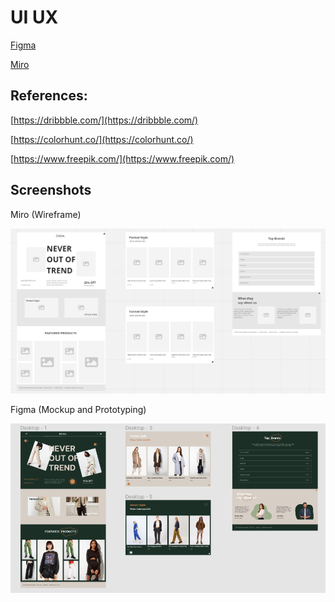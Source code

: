# UI UX

[Figma](https://www.figma.com/file/Ht9RQSv2oKki2TJy8qFttx/winonaivana?node-id=0%3A1&t=0Yw9mRImEcmrqfCK-1)

[Miro](https://miro.com/welcomeonboard/VUx4NUFDSFFJNHUwamtlUVNqcWpEMUJOT0FUUG1RZ3RieDlvekplZ0JxMlBBU3pUZExzQklGM1ZoYjFSTXFFa3wzNDU4NzY0NTQzOTE5Mzc1ODgxfDI=?share_link_id=950641074555)

## References:

[https://dribbble.com/](https://dribbble.com/)

[https://colorhunt.co/](https://colorhunt.co/)

[https://www.freepik.com/](https://www.freepik.com/)

## Screenshots

Miro (Wireframe)

![alt text](miro.png)

Figma (Mockup and Prototyping)

![alt text](figma.png)
